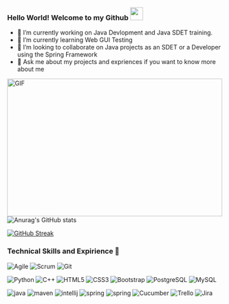 ### Hello World! Welcome to my Github <img src="https://raw.githubusercontent.com/aemmadi/aemmadi/master/wave.gif" width="30px">
- 🔭 I’m currently working on Java Devlopment and Java SDET training.
- 🌱 I’m currently learning Web GUI Testing
- 👯 I’m looking to collaborate on Java projects as an SDET or a Developer using the Spring Framework
- 💬 Ask me about my projects and expriences if you want to know more about me

<img alt="GIF" src="https://github.com/abhisheknaiidu/abhisheknaiidu/blob/master/code.gif?raw=true" width="500" height="320" /> ![Anurag's GitHub stats](https://github-readme-stats.vercel.app/api?username=manit97&theme=dark&show_icons=true)

[![GitHub Streak](http://github-readme-streak-stats.herokuapp.com?user=Manit97&theme=onedark)](https://git.io/streak-stats)



### Technical Skills and Expirience 👋
![Agile](https://img.shields.io/badge/-Agile-2496ED?style=flat&logo=Agile&logoColor=white)
![Scrum](https://img.shields.io/badge/-Scrum-2496ED?style=flat&logo=Scrum&logoColor=white)
![Git](https://img.shields.io/badge/-Git-F05032?style=flat&logo=Git&logoColor=white)

![Python](https://img.shields.io/badge/-Python-black?style=flat-square&logo=Python)
![C++](https://img.shields.io/badge/-C++-00599C?style=flat-square&logo=c)
![HTML5](https://img.shields.io/badge/-HTML5-E34F26?style=flat-square&logo=html5&logoColor=white)
![CSS3](https://img.shields.io/badge/-CSS3-1572B6?style=flat-square&logo=css3)
![Bootstrap](https://img.shields.io/badge/-Bootstrap-563D7C?style=flat-square&logo=bootstrap)
![PostgreSQL](https://img.shields.io/badge/-PostgreSQL-336791?style=flat-square&logo=postgresql)
![MySQL](https://img.shields.io/badge/-MySQL-black?style=flat-square&logo=mysql)

![java](https://img.shields.io/badge/java-007396.svg?&style=for-the-badge&logo=java&logoColor=white)
![maven](https://img.shields.io/badge/Apache%20Maven-%23C71A36.svg?&style=for-the-badge&logo=apache-maven&logoColor=white)
![intellij](https://img.shields.io/badge/intelliJ%20IDEA-%23000000.svg?&style=for-the-badge&logo=intellij-idea&logoColor=white)
![spring](https://img.shields.io/badge/SPRING%20BOOT-green.svg?&style=for-the-badge&logo=SPRINGBOOT&logoColor=white)
![spring](https://img.shields.io/badge/SPRING-green.svg?&style=for-the-badge&logo=SPRING&logoColor=white)
![Cucumber](https://img.shields.io/badge/CUCUMBER-green.svg?&style=for-the-badge&logo=CUCUMBER&logoColor=white)
![Trello](https://img.shields.io/badge/Trello-0079BF.svg?&style=for-the-badge&logo=Trello&logoColor=white)
![Jira](https://img.shields.io/badge/Jira-0052CC.svg?&style=for-the-badge&logo=Jira&logoColor=white) 
<!--
**Manit97/Manit97** is a ✨ _special_ ✨ repository because its `README.md` (this file) appears on your GitHub profile.
-->
